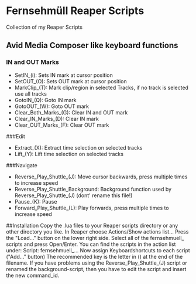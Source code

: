 # Fernsehmüll Reaper Scripts
Collection of my Reaper Scripts

## Avid Media Composer like keyboard functions
### IN and OUT Marks
* SetIN_(i): Sets IN mark at cursor position
* SetOUT_(O): Sets OUT mark at cursor position 
* MarkClip_(T): Mark clip/region in selected Tracks, if no track is selected use all tracks
* GotoIN_(Q): Goto IN mark
* GotoOUT_(W): Goto OUT mark
* Clear_Both_Marks_(G): Clear IN and OUT mark
* Clear_IN_Marks_(D): Clear IN mark
* Clear_OUT_Marks_(F): Clear OUT mark

###Edit
* Extract_(X): Extract time selection on selected tracks
* Lift_(Y): Lift time selection on selected tracks

###Navigate
* Reverse_Play_Shuttle_(J): Move cursor backwards, press multiple times to increase speed
* Reverse_Play_Shuttle_Background: Background function used by Reverse_Play_Shuttle_(J) (dont' rename this file!) 
* Pause_(K): Pause
* Forward_Play_Shuttle_(L): Play forwards, press multiple times to increase speed

##Installation
Copy the .lua files to your Reaper scripts directory or any other directory you like. In Reaper choose Actions/Show actions list...
Press the "Load..." button on the lower right side. Select all of the fernsehmuell_ scripts and press Open/Enter.
You can find the scripts in the action list under: Script: fernsehmuell_... Now assign Keyboardshortcuts to each script ("Add..." button)
The recommended key is the letter in () at the end of the filename.
If you have problems using the Reverse_Play_Shuttle_(J) script or renamed the background-script, then you have to edit the script and insert the new command_id. 
